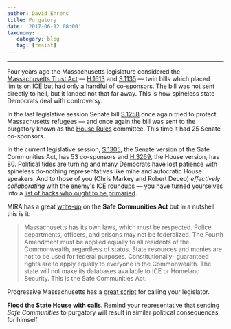 ```yaml
---
author: David Ehrens
title: Purgatory
date: '2017-06-12 08:00'
taxonomy:
   category: blog
   tag: [resist]
---
```

---
Four years ago the Massachusetts legislature considered the [Massachusetts Trust Act](https://web.archive.org/web/20170309160905/https://aclum.org/wp-content/uploads/2015/10/What-is-in-the-Trust-Act-2015.pdf) — [H.1613](https://malegislature.gov/Bills/188/H1613/Cosponsor) and [S.1135](https://malegislature.gov/Bills/188/S1135) — twin bills which placed limits on ICE but had only a handful of co-sponsors. The bill was not sent directly to hell, but it landed not that far away. This is how spineless state Democrats deal with controversy.

In the last legislative session Senate bill [S.1258](https://malegislature.gov/Bills/189/S1258) once again tried to protect Massachusetts refugees — and once again the bill was sent to the purgatory known as the [House Rules](https://malegislature.gov/Bills/189/H4611) committee. This time it had 25 Senate co-sponsors.

In the current legislative session, [S.1305](https://malegislature.gov/Bills/190/S1305), the Senate version of the Safe Communities Act, has 53 co-sponsors and [H.3269](https://malegislature.gov/Bills/190/H3269), the House version, has 80. Political tides are turning and many Democrats have lost patience with spineless do-nothing representatives like mine and autocratic House speakers. And to those of you (Chris Markey and Robert DeLeo) *effectively collaborating* with the enemy's ICE roundups — you have turned yourselves into a [list of hacks who ought to be primaried](https://web.archive.org/web/20170831132411/http://www.progressivemass.com:80/safecommunities).

MIRA has a great [write-up](http://www.miracoalition.org/safe-communities) on the **Safe Communities Act** but in a nutshell this is it:

> Massachusetts has its own laws, which must be respected. Police departments, officers, and prisons may not be federalized. The Fourth Amendment must be applied equally to all residents of the Commonwealth, regardless of status. State resources and monies are not to be used for federal purposes. Constitutionally- guaranteed rights are to apply equally to everyone in the Commonwealth. The state will not make its databases available to ICE or Homeland Security. This is the Safe Communities Act.

Progressive Massachusetts has a [great script](http://www.progressivemass.com/sca-calls) for calling your legislator.

**Flood the State House with calls**. Remind your representative that sending *Safe Communities* to purgatory will result in similar political consequences for himself.
